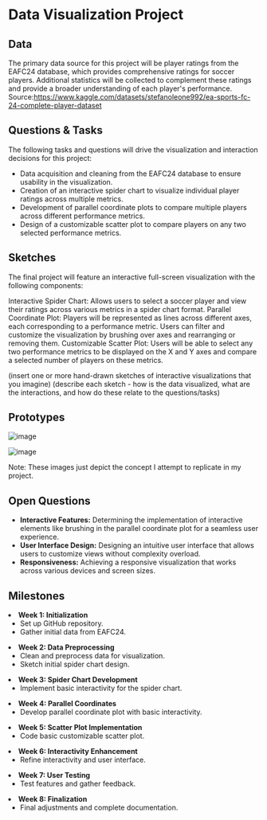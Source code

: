 # Data Visualization Project

## Data

The primary data source for this project will be player ratings from the EAFC24 database, which provides comprehensive ratings for soccer players. Additional statistics will be collected to complement these ratings and provide a broader understanding of each player's performance.
Source:https://www.kaggle.com/datasets/stefanoleone992/ea-sports-fc-24-complete-player-dataset

## Questions & Tasks

The following tasks and questions will drive the visualization and interaction decisions for this project:

* Data acquisition and cleaning from the EAFC24 database to ensure usability in the visualization.
* Creation of an interactive spider chart to visualize individual player ratings across multiple metrics.
* Development of parallel coordinate plots to compare multiple players across different performance metrics.
* Design of a customizable scatter plot to compare players on any two selected performance metrics.

## Sketches

The final project will feature an interactive full-screen visualization with the following components:

Interactive Spider Chart: Allows users to select a soccer player and view their ratings across various metrics in a spider chart format.
Parallel Coordinate Plot: Players will be represented as lines across different axes, each corresponding to a performance metric. Users can filter and customize the visualization by brushing over axes and rearranging or removing them.
Customizable Scatter Plot: Users will be able to select any two performance metrics to be displayed on the X and Y axes and compare a selected number of players on these metrics.

(insert one or more hand-drawn sketches of interactive visualizations that you imagine)
(describe each sketch - how is the data visualized, what are the interactions, and how do these relate to the questions/tasks)


## Prototypes
![image](https://github.com/ayush-shinde/soccer-ratings-viz/assets/73592376/1c58eada-aae4-4d2f-94e4-104a7aaba426)

![image](https://github.com/ayush-shinde/soccer-ratings-viz/assets/73592376/fedae3b3-96f3-4159-9460-41ea933190e4)

Note: These images just depict the concept I attempt to replicate in my project. 

## Open Questions
<ul>
  <li><strong>Interactive Features:</strong> Determining the implementation of interactive elements like brushing in the parallel coordinate plot for a seamless user experience.</li>
  <li><strong>User Interface Design:</strong> Designing an intuitive user interface that allows users to customize views without complexity overload.</li>
  <li><strong>Responsiveness:</strong> Achieving a responsive visualization that works across various devices and screen sizes.</li>
</ul>

## Milestones
  <li><strong>Week 1: Initialization</strong>
    <ul>
      <li>Set up GitHub repository.</li>
      <li>Gather initial data from EAFC24.</li>
    </ul>
  </li>
  <li><strong>Week 2: Data Preprocessing</strong>
    <ul>
      <li>Clean and preprocess data for visualization.</li>
      <li>Sketch initial spider chart design.</li>
    </ul>
  </li>
  <li><strong>Week 3: Spider Chart Development</strong>
    <ul>
      <li>Implement basic interactivity for the spider chart.</li>
    </ul>
  </li>
  <li><strong>Week 4: Parallel Coordinates</strong>
    <ul>
      <li>Develop parallel coordinate plot with basic interactivity.</li>
    </ul>
  </li>
  <li><strong>Week 5: Scatter Plot Implementation</strong>
    <ul>
      <li>Code basic customizable scatter plot.</li>
    </ul>
  </li>
  <li><strong>Week 6: Interactivity Enhancement</strong>
    <ul>
      <li>Refine interactivity and user interface.</li>
    </ul>
  </li>
  <li><strong>Week 7: User Testing</strong>
    <ul>
      <li>Test features and gather feedback.</li>
    </ul>
  </li>
  <li><strong>Week 8: Finalization</strong>
    <ul>
      <li>Final adjustments and complete documentation.</li>
    </ul>
  </li>
</ul>


